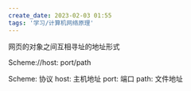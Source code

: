 ```yaml
---
create_date: 2023-02-03 01:55
tags: '学习/计算机网络原理'
---
```


网页的对象之间互相寻址的地址形式

Scheme://host: port/path

Scheme: 协议
host: 主机地址
port: 端口
path: 文件地址
